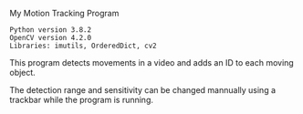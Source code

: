 My Motion Tracking Program


	Python version 3.8.2
	OpenCV version 4.2.0
	Libraries: imutils, OrderedDict, cv2


This program detects movements in a video and adds an ID to each moving object.

The detection range and sensitivity can be changed mannually using a trackbar while the program is running.

